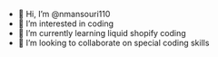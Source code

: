 - 👋 Hi, I’m @nmansouri110
- 👀 I’m interested in coding
- 🌱 I’m currently learning liquid shopify coding
- 💞️ I’m looking to collaborate on special coding skills

<!---
nmansouri110/nmansouri110 is a ✨ special ✨ repository because its `README.md` (this file) appears on your GitHub profile.
You can click the Preview link to take a look at your changes.
--->
